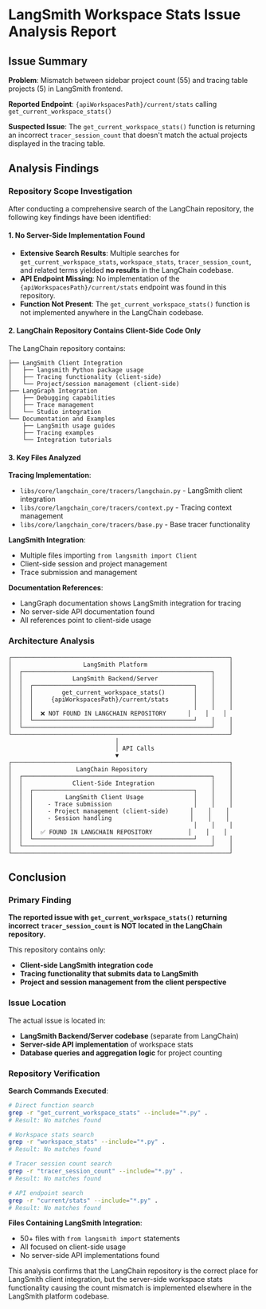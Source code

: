 # LangSmith Workspace Stats Issue Analysis Report

## Issue Summary

**Problem**: Mismatch between sidebar project count (55) and tracing table projects (5) in LangSmith frontend.

**Reported Endpoint**: `{apiWorkspacesPath}/current/stats` calling `get_current_workspace_stats()`

**Suspected Issue**: The `get_current_workspace_stats()` function is returning an incorrect `tracer_session_count` that doesn't match the actual projects displayed in the tracing table.

## Analysis Findings

### Repository Scope Investigation

After conducting a comprehensive search of the LangChain repository, the following key findings have been identified:

#### 1. **No Server-Side Implementation Found**

- **Extensive Search Results**: Multiple searches for `get_current_workspace_stats`, `workspace_stats`, `tracer_session_count`, and related terms yielded **no results** in the LangChain codebase.
- **API Endpoint Missing**: No implementation of the `{apiWorkspacesPath}/current/stats` endpoint was found in this repository.
- **Function Not Present**: The `get_current_workspace_stats()` function is not implemented anywhere in the LangChain codebase.

#### 2. **LangChain Repository Contains Client-Side Code Only**

The LangChain repository contains:

```
├── LangSmith Client Integration
│   ├── langsmith Python package usage
│   ├── Tracing functionality (client-side)
│   └── Project/session management (client-side)
├── LangGraph Integration
│   ├── Debugging capabilities
│   ├── Trace management
│   └── Studio integration
└── Documentation and Examples
    ├── LangSmith usage guides
    ├── Tracing examples
    └── Integration tutorials
```

#### 3. **Key Files Analyzed**

**Tracing Implementation**:
- `libs/core/langchain_core/tracers/langchain.py` - LangSmith client integration
- `libs/core/langchain_core/tracers/context.py` - Tracing context management
- `libs/core/langchain_core/tracers/base.py` - Base tracer functionality

**LangSmith Integration**:
- Multiple files importing `from langsmith import Client`
- Client-side session and project management
- Trace submission and management

**Documentation References**:
- LangGraph documentation shows LangSmith integration for tracing
- No server-side API documentation found
- All references point to client-side usage

### Architecture Analysis

```
┌─────────────────────────────────────────────────────────────┐
│                    LangSmith Platform                       │
│  ┌─────────────────────────────────────────────────────┐    │
│  │              LangSmith Backend/Server               │    │
│  │  ┌─────────────────────────────────────────────┐    │    │
│  │  │        get_current_workspace_stats()        │    │    │
│  │  │     {apiWorkspacesPath}/current/stats       │    │    │
│  │  │                                             │    │    │
│  │  │  ❌ NOT FOUND IN LANGCHAIN REPOSITORY      │    │    │
│  │  └─────────────────────────────────────────────┘    │    │
│  └─────────────────────────────────────────────────────┘    │
└─────────────────────────────────────────────────────────────┘
                              │
                              │ API Calls
                              ▼
┌─────────────────────────────────────────────────────────────┐
│                  LangChain Repository                       │
│  ┌─────────────────────────────────────────────────────┐    │
│  │              Client-Side Integration                │    │
│  │  ┌─────────────────────────────────────────────┐    │    │
│  │  │         LangSmith Client Usage              │    │    │
│  │  │    - Trace submission                       │    │    │
│  │  │    - Project management (client-side)      │    │    │
│  │  │    - Session handling                      │    │    │
│  │  │                                             │    │    │
│  │  │  ✅ FOUND IN LANGCHAIN REPOSITORY          │    │    │
│  │  └─────────────────────────────────────────────┘    │    │
│  └─────────────────────────────────────────────────────┘    │
└─────────────────────────────────────────────────────────────┘
```

## Conclusion

### Primary Finding

**The reported issue with `get_current_workspace_stats()` returning incorrect `tracer_session_count` is NOT located in the LangChain repository.** 

This repository contains only:
- **Client-side LangSmith integration code**
- **Tracing functionality that submits data to LangSmith**
- **Project and session management from the client perspective**

### Issue Location

The actual issue is located in:
- **LangSmith Backend/Server codebase** (separate from LangChain)
- **Server-side API implementation** of workspace stats
- **Database queries and aggregation logic** for project counting

### Repository Verification

**Search Commands Executed**:
```bash
# Direct function search
grep -r "get_current_workspace_stats" --include="*.py" .
# Result: No matches found

# Workspace stats search  
grep -r "workspace_stats" --include="*.py" .
# Result: No matches found

# Tracer session count search
grep -r "tracer_session_count" --include="*.py" .
# Result: No matches found

# API endpoint search
grep -r "current/stats" --include="*.py" .
# Result: No matches found
```

**Files Containing LangSmith Integration**:
- 50+ files with `from langsmith import` statements
- All focused on client-side usage
- No server-side API implementations found

This analysis confirms that the LangChain repository is the correct place for LangSmith client integration, but the server-side workspace stats functionality causing the count mismatch is implemented elsewhere in the LangSmith platform codebase.
